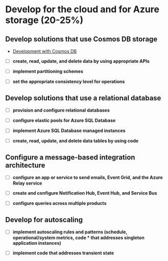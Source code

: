 # Develop for the cloud and for Azure storage (20-25%)

## Develop solutions that use Cosmos DB storage

- [Development with Cosmos DB](https://handsonlabs.microsoft.com/handsonlabs/SelfPacedLabs?storyId=story://d50c8d04-98de-45a5-84ce-75e1fbceab91/)

- [ ] __create, read, update, and delete data by using appropriate APIs__

- [ ] __implement partitioning schemes__

- [ ] __set the appropriate consistency level for operations__

## Develop solutions that use a relational database

- [ ] __provision and configure relational databases__

- [ ] __configure elastic pools for Azure SQL Database__

- [ ] __implement Azure SQL Database managed instances__

- [ ] __create, read, update, and delete data tables by using code__

## Configure a message-based integration architecture

- [ ] __configure an app or service to send emails, Event Grid, and the Azure Relay service__

- [ ] __create and configure Notification Hub, Event Hub, and Service Bus__

- [ ] __configure queries across multiple products__

## Develop for autoscaling

- [ ] __implement autoscaling rules and patterns (schedule, operational/system metrics, code * that addresses singleton application instances)__

- [ ] __implement code that addresses transient state__
